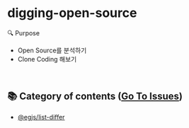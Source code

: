 # digging-open-source

🔍 Purpose

- Open Source를 분석하기
- Clone Coding 해보기

<br/>

## 📚 Category of contents ([Go To Issues](https://github.com/BKJang/digging-open-source/issues))

- [@egjs/list-differ](https://github.com/BKJang/digging-open-source/tree/main/%40egjs/list-differ)
